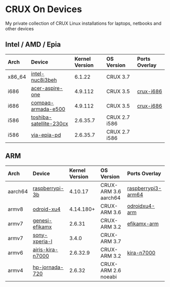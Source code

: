 # CRUX On Devices

My private collection of CRUX Linux installations for laptops, netbooks and other devices

## Intel / AMD / Epia
| Arch | Device | Kernel Version | OS Version | Ports Overlay |
| :--- | :----- | :------------- | :--------- | :------------ |
| x86_64 | [intel-nuc8i3beh](intel-nuc8i3beh) | 6.1.22 | CRUX 3.7 | |
| i686 | [acer-aspire-one](acer-aspire-one) | 4.9.112 | CRUX 3.5 | [crux-i686](https://github.com/sepen/crux-ports-i686) |
| i686 | [compaq-armada-e500](compaq-armada-e500) | 4.9.112 | CRUX 3.5 | [crux-i686](https://github.com/sepen/crux-ports-i686) |
| i586 | [toshiba-satellite-230cx](toshiba-satellite-230cx) | 2.6.35.7 | CRUX 2.7 i586 | |
| i586 | [via-epia-pd](via-epia-pd) | 2.6.35.7 | CRUX 2.7 i586 | |

## ARM
| Arch | Device | Kernel Version | OS Version | Ports Overlay |
| :--- | :----- | :------------- | :--------- | :------------ |
| aarch64 | [raspberrypi-3b](raspberrypi-3b) | 4.10.17 | CRUX-ARM 3.6 aarch64 | [raspberrypi3-arm64](https://github.com/crux-arm/crux-ports-raspberrypi3-arm64) |
| armv8 | [odroid-xu4](odroid-xu4) | 4.14.180+ | CRUX-ARM 3.6 | [odroidxu4-arm](https://github.com/crux-arm/crux-ports-odroidxu4-arm) |
| armv7 | [genesi-efikamx](genesi-efikamx) | 2.6.31 | CRUX-ARM 3.2 | [efikamx-arm](https://github.com/crux-arm/crux-ports-efikamx-arm) |
| armv7 | [sony-xperia-l](sony-xperia-l) | 3.4.0 | CRUX-ARM 3.7 | |
| armv6 | [airis-kira-n7000](airis-kira-n7000) | 2.6.32.9 | CRUX-ARM 3.2 | [kira-n7000](https://github.com/sepen/crux-ports-arm-kira-n7000) |
| armv4 | [hp-jornada-720](hp-jornada-720) | 2.6.32 | CRUX-ARM 2.6 noeabi | |



